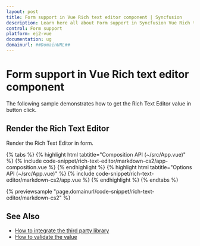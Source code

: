 ```yaml
---
layout: post
title: Form support in Vue Rich text editor component | Syncfusion
description: Learn here all about Form support in Syncfusion Vue Rich text editor component of Syncfusion Essential JS 2 and more.
control: Form support 
platform: ej2-vue
documentation: ug
domainurl: ##DomainURL##
---
```


# Form support in Vue Rich text editor component

The following sample demonstrates how to get the Rich Text Editor value in button click.

## Render the Rich Text Editor

Render the Rich Text Editor in form.

{% tabs %}
{% highlight html tabtitle="Composition API (~/src/App.vue)" %}
{% include code-snippet/rich-text-editor/markdown-cs2/app-composition.vue %}
{% endhighlight %}
{% highlight html tabtitle="Options API (~/src/App.vue)" %}
{% include code-snippet/rich-text-editor/markdown-cs2/app.vue %}
{% endhighlight %}
{% endtabs %}
        
{% previewsample "page.domainurl/code-snippet/rich-text-editor/markdown-cs2" %}

## See Also

* [How to integrate the third party library](./third-party-integration/)
* [How to validate the value](./validation/)